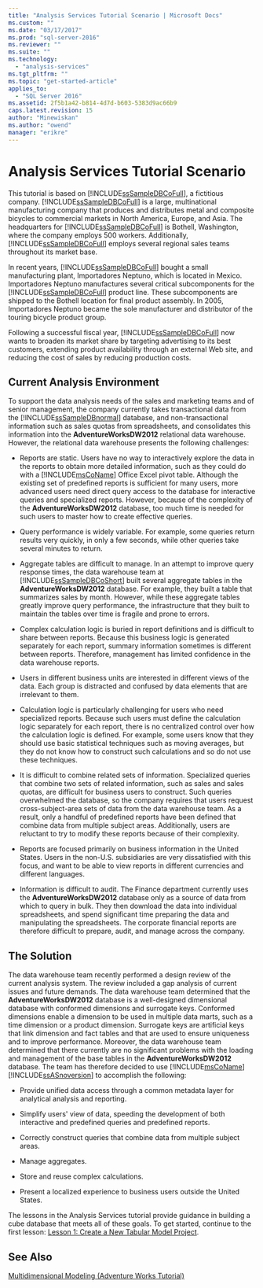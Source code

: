 ```yaml
---
title: "Analysis Services Tutorial Scenario | Microsoft Docs"
ms.custom: ""
ms.date: "03/17/2017"
ms.prod: "sql-server-2016"
ms.reviewer: ""
ms.suite: ""
ms.technology: 
  - "analysis-services"
ms.tgt_pltfrm: ""
ms.topic: "get-started-article"
applies_to: 
  - "SQL Server 2016"
ms.assetid: 2f5b1a42-b814-4d7d-b603-5383d9ac66b9
caps.latest.revision: 15
author: "Minewiskan"
ms.author: "owend"
manager: "erikre"
---
```

# Analysis Services Tutorial Scenario
This tutorial is based on [!INCLUDE[ssSampleDBCoFull](../includes/sssampledbcofull-md.md)], a fictitious company. [!INCLUDE[ssSampleDBCoFull](../includes/sssampledbcofull-md.md)] is a large, multinational manufacturing company that produces and distributes metal and composite bicycles to commercial markets in North America, Europe, and Asia. The headquarters for [!INCLUDE[ssSampleDBCoFull](../includes/sssampledbcofull-md.md)] is Bothell, Washington, where the company employs 500 workers. Additionally, [!INCLUDE[ssSampleDBCoFull](../includes/sssampledbcofull-md.md)] employs several regional sales teams throughout its market base.  
  
In recent years, [!INCLUDE[ssSampleDBCoFull](../includes/sssampledbcofull-md.md)] bought a small manufacturing plant, Importadores Neptuno, which is located in Mexico. Importadores Neptuno manufactures several critical subcomponents for the [!INCLUDE[ssSampleDBCoFull](../includes/sssampledbcofull-md.md)] product line. These subcomponents are shipped to the Bothell location for final product assembly. In 2005, Importadores Neptuno became the sole manufacturer and distributor of the touring bicycle product group.  
  
Following a successful fiscal year, [!INCLUDE[ssSampleDBCoFull](../includes/sssampledbcofull-md.md)] now wants to broaden its market share by targeting advertising to its best customers, extending product availability through an external Web site, and reducing the cost of sales by reducing production costs.  
  
## Current Analysis Environment  
To support the data analysis needs of the sales and marketing teams and of senior management, the company currently takes transactional data from the [!INCLUDE[ssSampleDBnormal](../includes/sssampledbnormal-md.md)] database, and non-transactional information such as sales quotas from spreadsheets, and consolidates this information into the **AdventureWorksDW2012** relational data warehouse. However, the relational data warehouse presents the following challenges:  
  
-   Reports are static. Users have no way to interactively explore the data in the reports to obtain more detailed information, such as they could do with a [!INCLUDE[msCoName](../includes/msconame-md.md)] Office Excel pivot table. Although the existing set of predefined reports is sufficient for many users, more advanced users need direct query access to the database for interactive queries and specialized reports. However, because of the complexity of the **AdventureWorksDW2012** database, too much time is needed for such users to master how to create effective queries.  
  
-   Query performance is widely variable. For example, some queries return results very quickly, in only a few seconds, while other queries take several minutes to return.  
  
-   Aggregate tables are difficult to manage. In an attempt to improve query response times, the data warehouse team at [!INCLUDE[ssSampleDBCoShort](../includes/sssampledbcoshort-md.md)] built several aggregate tables in the **AdventureWorksDW2012** database. For example, they built a table that summarizes sales by month. However, while these aggregate tables greatly improve query performance, the infrastructure that they built to maintain the tables over time is fragile and prone to errors.  
  
-   Complex calculation logic is buried in report definitions and is difficult to share between reports. Because this business logic is generated separately for each report, summary information sometimes is different between reports. Therefore, management has limited confidence in the data warehouse reports.  
  
-   Users in different business units are interested in different views of the data. Each group is distracted and confused by data elements that are irrelevant to them.  
  
-   Calculation logic is particularly challenging for users who need specialized reports. Because such users must define the calculation logic separately for each report, there is no centralized control over how the calculation logic is defined. For example, some users know that they should use basic statistical techniques such as moving averages, but they do not know how to construct such calculations and so do not use these techniques.  
  
-   It is difficult to combine related sets of information. Specialized queries that combine two sets of related information, such as sales and sales quotas, are difficult for business users to construct. Such queries overwhelmed the database, so the company requires that users request cross-subject-area sets of data from the data warehouse team. As a result, only a handful of predefined reports have been defined that combine data from multiple subject areas. Additionally, users are reluctant to try to modify these reports because of their complexity.  
  
-   Reports are focused primarily on business information in the United States. Users in the non-U.S. subsidiaries are very dissatisfied with this focus, and want to be able to view reports in different currencies and different languages.  
  
-   Information is difficult to audit. The Finance department currently uses the **AdventureWorksDW2012** database only as a source of data from which to query in bulk. They then download the data into individual spreadsheets, and spend significant time preparing the data and manipulating the spreadsheets. The corporate financial reports are therefore difficult to prepare, audit, and manage across the company.  
  
## The Solution  
The data warehouse team recently performed a design review of the current analysis system. The review included a gap analysis of current issues and future demands. The data warehouse team determined that the **AdventureWorksDW2012** database is a well-designed dimensional database with conformed dimensions and surrogate keys. Conformed dimensions enable a dimension to be used in multiple data marts, such as a time dimension or a product dimension. Surrogate keys are artificial keys that link dimension and fact tables and that are used to ensure uniqueness and to improve performance. Moreover, the data warehouse team determined that there currently are no significant problems with the loading and management of the base tables in the **AdventureWorksDW2012** database. The team has therefore decided to use [!INCLUDE[msCoName](../includes/msconame-md.md)] [!INCLUDE[ssASnoversion](../includes/ssasnoversion-md.md)] to accomplish the following:  
  
-   Provide unified data access through a common metadata layer for analytical analysis and reporting.  
  
-   Simplify users' view of data, speeding the development of both interactive and predefined queries and predefined reports.  
  
-   Correctly construct queries that combine data from multiple subject areas.  
  
-   Manage aggregates.  
  
-   Store and reuse complex calculations.  
  
-   Present a localized experience to business users outside the United States.  
  
The lessons in the Analysis Services tutorial provide guidance in building a cube database that meets all of these goals. To get started, continue to the first lesson: [Lesson 1: Create a New Tabular Model Project](../analysis-services/lesson-1-create-a-new-tabular-model-project.md).  
  
## See Also  
[Multidimensional Modeling &#40;Adventure Works Tutorial&#41;](../analysis-services/multidimensional-modeling-adventure-works-tutorial.md)  
  
  
  
